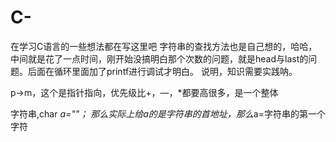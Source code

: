 # C-
在学习C语言的一些想法都在写这里吧
字符串的查找方法也是自己想的，哈哈，中间就是花了一点时间，刚开始没搞明白那个次数的问题，就是head与last的问题。后面在循环里面加了printf进行调试才明白。
说明，知识需要实践呐。


p->m，这个是指针指向，优先级比+，—，*都要高很多，是一个整体

字符串,char *a=""；
那么实际上给a的是字符串的首地址，那么*a=字符串的第一个字符

